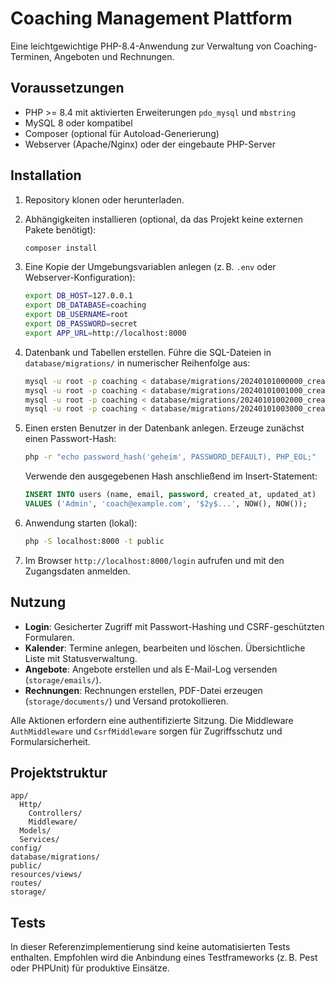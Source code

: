 # Coaching Management Plattform

Eine leichtgewichtige PHP-8.4-Anwendung zur Verwaltung von Coaching-Terminen, Angeboten und Rechnungen.

## Voraussetzungen

- PHP >= 8.4 mit aktivierten Erweiterungen `pdo_mysql` und `mbstring`
- MySQL 8 oder kompatibel
- Composer (optional für Autoload-Generierung)
- Webserver (Apache/Nginx) oder der eingebaute PHP-Server

## Installation

1. Repository klonen oder herunterladen.
2. Abhängigkeiten installieren (optional, da das Projekt keine externen Pakete benötigt):

   ```bash
   composer install
   ```

3. Eine Kopie der Umgebungsvariablen anlegen (z. B. `.env` oder Webserver-Konfiguration):

   ```bash
   export DB_HOST=127.0.0.1
   export DB_DATABASE=coaching
   export DB_USERNAME=root
   export DB_PASSWORD=secret
   export APP_URL=http://localhost:8000
   ```

4. Datenbank und Tabellen erstellen. Führe die SQL-Dateien in `database/migrations/` in numerischer Reihenfolge aus:

   ```bash
   mysql -u root -p coaching < database/migrations/20240101000000_create_users_table.sql
   mysql -u root -p coaching < database/migrations/20240101001000_create_appointments_table.sql
   mysql -u root -p coaching < database/migrations/20240101002000_create_offers_table.sql
   mysql -u root -p coaching < database/migrations/20240101003000_create_invoices_table.sql
   ```

5. Einen ersten Benutzer in der Datenbank anlegen. Erzeuge zunächst einen Passwort-Hash:

   ```bash
   php -r "echo password_hash('geheim', PASSWORD_DEFAULT), PHP_EOL;"
   ```

   Verwende den ausgegebenen Hash anschließend im Insert-Statement:

   ```sql
   INSERT INTO users (name, email, password, created_at, updated_at)
   VALUES ('Admin', 'coach@example.com', '$2y$...', NOW(), NOW());
   ```

6. Anwendung starten (lokal):

   ```bash
   php -S localhost:8000 -t public
   ```

7. Im Browser `http://localhost:8000/login` aufrufen und mit den Zugangsdaten anmelden.

## Nutzung

- **Login**: Gesicherter Zugriff mit Passwort-Hashing und CSRF-geschützten Formularen.
- **Kalender**: Termine anlegen, bearbeiten und löschen. Übersichtliche Liste mit Statusverwaltung.
- **Angebote**: Angebote erstellen und als E-Mail-Log versenden (`storage/emails/`).
- **Rechnungen**: Rechnungen erstellen, PDF-Datei erzeugen (`storage/documents/`) und Versand protokollieren.

Alle Aktionen erfordern eine authentifizierte Sitzung. Die Middleware `AuthMiddleware` und `CsrfMiddleware` sorgen für Zugriffsschutz und Formularsicherheit.

## Projektstruktur

```
app/
  Http/
    Controllers/
    Middleware/
  Models/
  Services/
config/
database/migrations/
public/
resources/views/
routes/
storage/
```

## Tests

In dieser Referenzimplementierung sind keine automatisierten Tests enthalten. Empfohlen wird die Anbindung eines Testframeworks (z. B. Pest oder PHPUnit) für produktive Einsätze.
